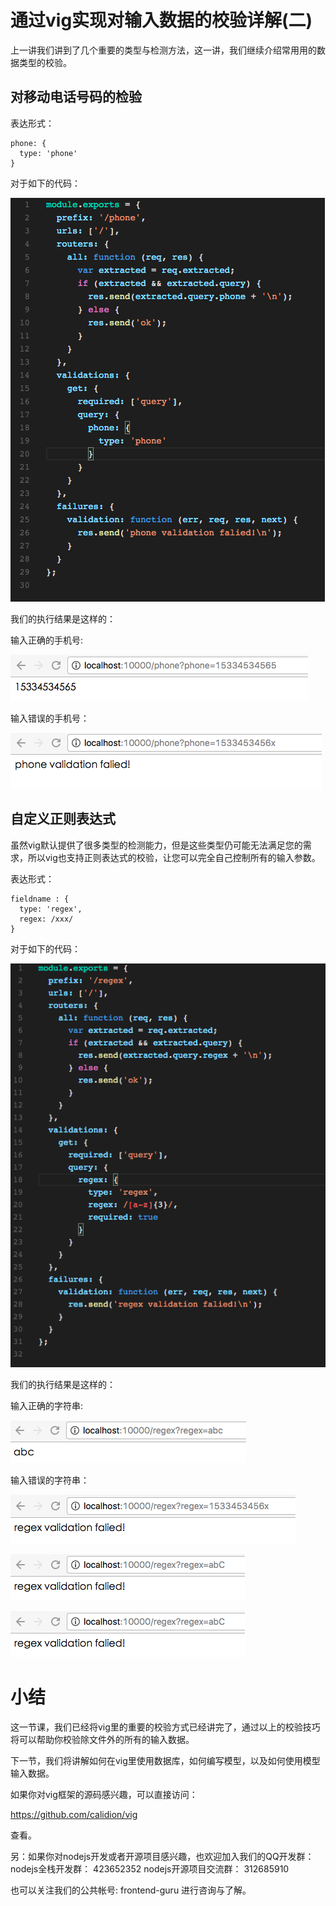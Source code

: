 # 通过vig实现对输入数据的校验详解(二)

上一讲我们讲到了几个重要的类型与检测方法，这一讲，我们继续介绍常用用的数据类型的校验。


## 对移动电话号码的检验


表达形式：

```
phone: {
  type: 'phone'
}
```

对于如下的代码：

![](./phone-1.png)

我们的执行结果是这样的：

输入正确的手机号:

![](./phone-2.png)


输入错误的手机号：

![](./phone-3.png)

## 自定义正则表达式

虽然vig默认提供了很多类型的检测能力，但是这些类型仍可能无法满足您的需求，所以vig也支持正则表达式的校验，让您可以完全自己控制所有的输入参数。

表达形式：

```
fieldname : {
  type: 'regex',
  regex: /xxx/
}
```

对于如下的代码：

![](./regex-1.png)

我们的执行结果是这样的：

输入正确的字符串:

![](./regex-2.png)


输入错误的字符串：

![](./regex-3.png)

![](./regex-4.png)

![](./regex-4.png)

# 小结

这一节课，我们已经将vig里的重要的校验方式已经讲完了，通过以上的校验技巧将可以帮助你校验除文件外的所有的输入数据。

下一节，我们将讲解如何在vig里使用数据库，如何编写模型，以及如何使用模型输入数据。

如果你对vig框架的源码感兴趣，可以直接访问：

https://github.com/calidion/vig

查看。

另：如果你对nodejs开发或者开源项目感兴趣，也欢迎加入我们的QQ开发群：
nodejs全栈开发群： 423652352
nodejs开源项目交流群： 312685910

也可以关注我们的公共帐号: frontend-guru
进行咨询与了解。











